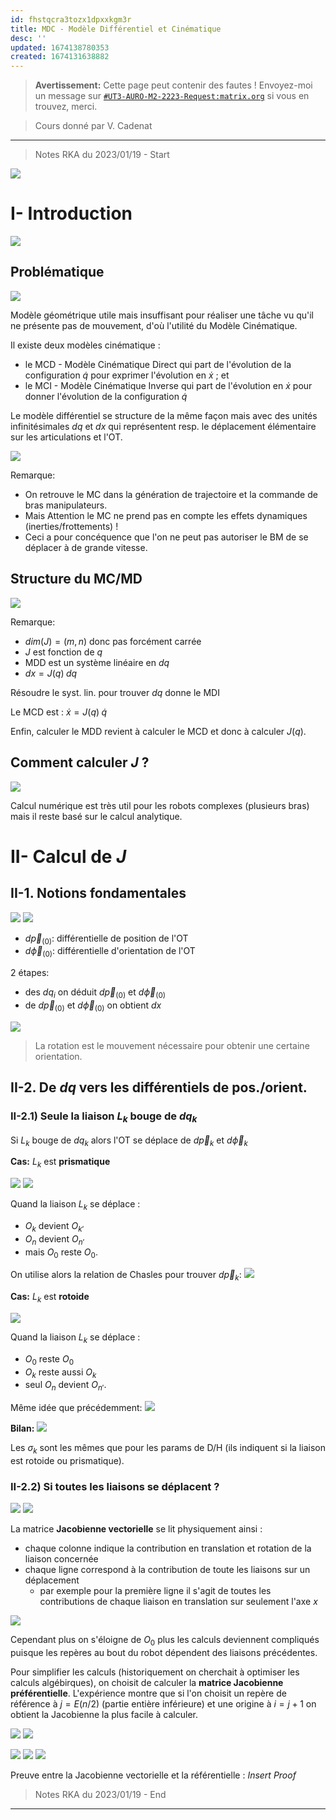 ```yaml
---
id: fhstqcra3tozx1dpxxkgm3r
title: MDC - Modèle Différentiel et Cinématique
desc: ''
updated: 1674138780353
created: 1674131638882
---
```


> **Avertissement:**
Cette page peut contenir des fautes ! Envoyez-moi un message sur [`#UT3-AURO-M2-2223-Request:matrix.org`](https://matrix.to/#/#UT3-AURO-M2-2223-Request:matrix.org) si vous en trouvez, merci.

> Cours donné par V. Cadenat

---

> Notes RKA du 2023/01/19 - Start



![](/assets/images/B3.RIA.MDC.Slide-01.png)

# I- Introduction

![](/assets/images/B3.RIA.MDC.Slide-02.png)

## Problématique

![](/assets/images/B3.RIA.MDC.Slide-03.png)

Modèle géométrique utile mais insuffisant pour réaliser une tâche vu qu'il ne présente pas de mouvement, d'où l'utilité du Modèle Cinématique.

Il existe deux modèles cinématique :
- le MCD - Modèle Cinématique Direct qui part de l'évolution de la configuration $\dot q$ pour exprimer l'évolution en $\dot x$ ; et
- le MCI - Modèle Cinématique Inverse qui part de l'évolution en $\dot x$ pour donner l'évolution de la configuration $\dot q$

Le modèle différentiel se structure de la même façon mais avec des unités infinitésimales $dq$ et $dx$ qui représentent resp. le déplacement élémentaire sur les articulations et l'OT.

![](/assets/images/B3.RIA.CM.MDC.BB20230119-02.png)

Remarque:
- On retrouve le MC dans la génération de trajectoire et la commande de bras manipulateurs.
- Mais Attention le MC ne prend pas en compte les effets dynamiques (inerties/frottements) !
- Ceci a pour concéquence que l'on ne peut pas autoriser le BM  de se déplacer à de grande vitesse.

## Structure du MC/MD

![](/assets/images/B3.RIA.CM.MDC.BB20230119-04.png)

Remarque:
- $dim(J) = (m,n)$ donc pas forcément carrée
- $J$ est fonction de $q$
- MDD est un système linéaire en $dq$
- $dx = J(q)\;dq$

Résoudre le syst. lin. pour trouver $dq$ donne le MDI

Le MCD est : $\dot x = J(q)\;\dot q$

Enfin, calculer le MDD revient à calculer le MCD et donc à calculer $J(q)$.

## Comment calculer $J$ ?

![](/assets/images/B3.RIA.CM.MDC.BB20230119-06.png)

Calcul numérique est très util pour les robots complexes (plusieurs bras) mais il reste basé sur le calcul analytique.

# II- Calcul de $J$

## II-1. Notions fondamentales

![](/assets/images/B3.RIA.CM.MDC.BB20230119-07.png)
![](/assets/images/B3.RIA.CM.MDC.BB20230119-08.png)

- $d\overrightarrow{p}_{(0)}$: différentielle de position de l'OT
- $d\overrightarrow{\phi}_{(0)}$: différentielle d'orientation de l'OT

2 étapes:
- des $dq_i$ on déduit $d\overrightarrow{p}_{(0)}$ et $d\overrightarrow{\phi}_{(0)}$
- de $d\overrightarrow{p}_{(0)}$ et $d\overrightarrow{\phi}_{(0)}$ on obtient $dx$

![](/assets/images/B3.RIA.CM.MDC.BB20230119-09.png)

> La rotation est le mouvement nécessaire pour obtenir une certaine orientation.

## II-2. De $dq$ vers les différentiels de pos./orient.

### II-2.1) Seule la liaison $L_k$ bouge de $dq_k$

Si $L_k$ bouge de $dq_k$ alors l'OT se déplace de $d\overrightarrow{p}_{k}$ et $d\overrightarrow{\phi}_{k}$

**Cas:** $L_k$ est **prismatique**

![](/assets/images/B3.RIA.MDC.Slide-04.png)
![](/assets/images/B3.RIA.CM.MDC.BB20230119-11.png)

Quand la liaison $L_k$ se déplace :
- $O_k$ devient $O_{k'}$
- $O_n$ devient $O_{n'}$
- mais $O_0$ reste $O_{0}$.

On utilise alors la relation de Chasles pour trouver $d\overrightarrow{p}_{k}$:
![](/assets/images/B3.RIA.CM.MDC.BB20230119-12.png)


**Cas:** $L_k$ est **rotoide**

![](/assets/images/B3.RIA.MDC.Slide-05.png)

Quand la liaison $L_k$ se déplace :
- $O_0$ reste $O_{0}$
- $O_k$ reste aussi $O_{k}$
- seul $O_n$ devient $O_{n'}$.

Même idée que précédemment:
![](/assets/images/B3.RIA.CM.MDC.BB20230119-13.png)

**Bilan:**
![](/assets/images/B3.RIA.CM.MDC.BB20230119-14.png)

Les $\sigma_k$ sont les mêmes que pour les params de D/H (ils indiquent si la liaison est rotoide ou prismatique).

### II-2.2) Si toutes les liaisons se déplacent ?

![](/assets/images/B3.RIA.MDC.Slide-06.png)
![](/assets/images/B3.RIA.CM.MDC.BB20230119-15.png)

La matrice **Jacobienne vectorielle** se lit physiquement ainsi :
- chaque colonne indique la contribution en translation et rotation de la liaison concernée
- chaque ligne correspond à la contribution de toute les liaisons sur un déplacement
    - par exemple pour la première ligne il s'agit de toutes les contributions de chaque liaison en translation sur seulement l'axe $x$

![](/assets/images/B3.RIA.CM.MDC.BB20230119-16.png)

Cependant plus on s'éloigne de $O_0$ plus les calculs deviennent compliqués puisque les repères au bout du robot dépendent des liaisons précédentes.

Pour simplifier les calculs (historiquement on cherchait à optimiser les calculs algébirques), on choisit de calculer la **matrice Jacobienne préférentielle**. L'expérience montre que si l'on choisit un repère de référence à $j = E(n/2)$ (partie entière inférieure) et une origine à $i=j+1$ on obtient la Jacobienne la plus facile à calculer.

![](/assets/images/B3.RIA.CM.MDC.BB20230119-17.png)
![](/assets/images/B3.RIA.MDC.Slide-07.png)

![](/assets/images/B3.RIA.MDC.Slide-08.png)
![](/assets/images/B3.RIA.CM.MDC.BB20230119-18.png)
![](/assets/images/B3.RIA.CM.MDC.BB20230119-19.png)

Preuve entre la Jacobienne vectorielle et la référentielle : _Insert Proof_



> Notes RKA du 2023/01/19 - End

---